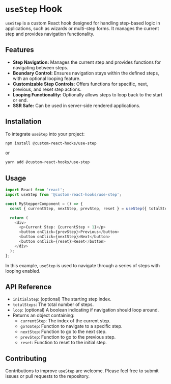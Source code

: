 # `useStep` Hook

`useStep` is a custom React hook designed for handling step-based logic in applications, such as wizards or multi-step forms. It manages the current step and provides navigation functionality.

## Features

- **Step Navigation:** Manages the current step and provides functions for navigating between steps.
- **Boundary Control:** Ensures navigation stays within the defined steps, with an optional looping feature.
- **Customizable Step Controls:** Offers functions for specific, next, previous, and reset step actions.
- **Looping Functionality:** Optionally allows steps to loop back to the start or end.
- **SSR Safe:** Can be used in server-side rendered applications.

## Installation

To integrate `useStep` into your project:

```bash
npm install @custom-react-hooks/use-step
```

or

```bash
yarn add @custom-react-hooks/use-step
```

## Usage

```typescript
import React from 'react';
import useStep from '@custom-react-hooks/use-step';

const MyStepperComponent = () => {
  const { currentStep, nextStep, prevStep, reset } = useStep({ totalSteps: 5, loop: true });

  return (
    <div>
      <p>Current Step: {currentStep + 1}</p>
      <button onClick={prevStep}>Previous</button>
      <button onClick={nextStep}>Next</button>
      <button onClick={reset}>Reset</button>
    </div>
  );
};
```

In this example, `useStep` is used to navigate through a series of steps with looping enabled.

## API Reference

- `initialStep`: (optional) The starting step index.
- `totalSteps`: The total number of steps.
- `loop`: (optional) A boolean indicating if navigation should loop around.
- Returns an object containing:
  - `currentStep`: The index of the current step.
  - `goToStep`: Function to navigate to a specific step.
  - `nextStep`: Function to go to the next step.
  - `prevStep`: Function to go to the previous step.
  - `reset`: Function to reset to the initial step.

## Contributing



Contributions to improve `useStep` are welcome. Please feel free to submit issues or pull requests to the repository.
